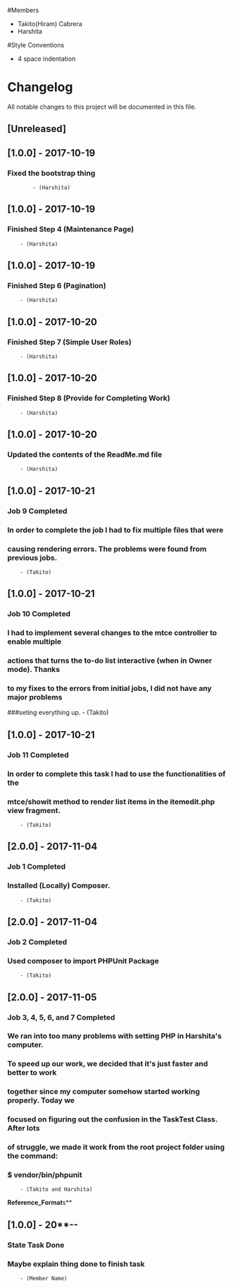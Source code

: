 #Members
- Takito(Hiram) Cabrera
- Harshita
 
#Style Conventions
- 4 space indentation

# Changelog
All notable changes to this project will be documented in this file.

## [Unreleased]

## [1.0.0] - 2017-10-19
### Fixed the bootstrap thing
            - (Harshita)

## [1.0.0] - 2017-10-19
### Finished Step 4 (Maintenance Page)
        - (Harshita)

## [1.0.0] - 2017-10-19
### Finished Step 6 (Pagination)
        - (Harshita)

## [1.0.0] - 2017-10-20
### Finished Step 7 (Simple User Roles)
        - (Harshita)

## [1.0.0] - 2017-10-20
### Finished Step 8 (Provide for Completing Work)
        - (Harshita)

## [1.0.0] - 2017-10-20
### Updated the contents of the ReadMe.md file
        - (Harshita)
        
## [1.0.0] - 2017-10-21
### Job 9 Completed
### In order to complete the job I had to fix multiple files that were
### causing rendering errors. The problems were found from previous jobs.
        - (Takito)
        
## [1.0.0] - 2017-10-21
### Job 10 Completed
### I had to implement several changes to the mtce controller to enable multiple
### actions that turns the to-do list interactive (when in Owner mode). Thanks
### to my fixes to the errors from initial jobs, I did not have any major problems
###seting everything up.
        - (Takito)

## [1.0.0] - 2017-10-21
### Job 11 Completed
### In order to complete this task I had to use the functionalities of the
### mtce/showit method to render list items in the itemedit.php view fragment.
        - (Takito)
        
## [2.0.0] - 2017-11-04
### Job 1 Completed
### Installed (Locally) Composer. 
        - (Takito)
        
## [2.0.0] - 2017-11-04
### Job 2 Completed
### Used composer to import PHPUnit Package
        - (Takito)
        
## [2.0.0] - 2017-11-05
### Job 3, 4, 5, 6, and 7 Completed
### We ran into too many problems with setting PHP in Harshita's computer.
### To speed up our work, we decided that it's just faster and better to work
### together since my computer somehow started working properly. Today we
### focused on figuring out the confusion in the TaskTest Class. After lots
### of struggle, we made it work from the root project folder using the command:
### $ vendor/bin/phpunit
        - (Takito and Harshita)
        

********Reference_Format********s**
## [1.0.0] - 20**-**-**
### State Task Done
### Maybe explain thing done to finish task
        - (Member Name)